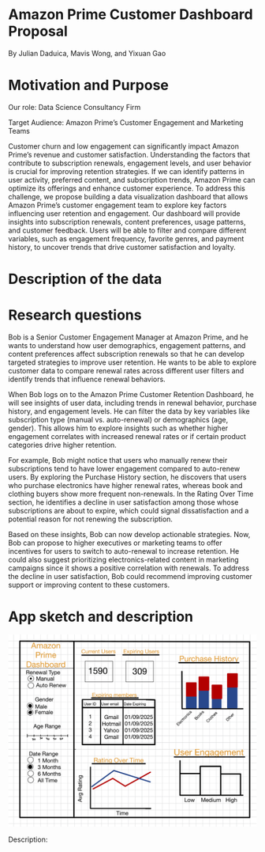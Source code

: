 # Amazon Prime Customer Dashboard Proposal

By Julian Daduica, Mavis Wong, and Yixuan Gao

# Motivation and Purpose

Our role: Data Science Consultancy Firm

Target Audience: Amazon Prime’s Customer Engagement and Marketing Teams

Customer churn and low engagement can significantly impact Amazon Prime’s revenue and customer satisfaction. Understanding the factors that contribute to subscription renewals, engagement levels, and user behavior is crucial for improving retention strategies. If we can identify patterns in user activity, preferred content, and subscription trends, Amazon Prime can optimize its offerings and enhance customer experience. To address this challenge, we propose building a data visualization dashboard that allows Amazon Prime’s customer engagement team to explore key factors influencing user retention and engagement. Our dashboard will provide insights into subscription renewals, content preferences, usage patterns, and customer feedback. Users will be able to filter and compare different variables, such as engagement frequency, favorite genres, and payment history, to uncover trends that drive customer satisfaction and loyalty.

# Description of the data

# Research questions

Bob is a Senior Customer Engagement Manager at Amazon Prime, and he wants to understand how user demographics, engagement patterns, and content preferences affect subscription renewals so that he can develop targeted strategies to improve user retention. He wants to be able to explore customer data to compare renewal rates across different user filters and identify trends that influence renewal behaviors.

When Bob logs on to the Amazon Prime Customer Retention Dashboard, he will see insights of user data, including trends in renewal behavior, purchase history, and engagement levels. He can filter the data by key variables like subscription type (manual vs. auto-renewal) or demographics (age, gender). This allows him to explore insights such as whether higher engagement correlates with increased renewal rates or if certain product categories drive higher retention.

For example, Bob might notice that users who manually renew their subscriptions tend to have lower engagement compared to auto-renew users. By exploring the Purchase History section, he discovers that users who purchase electronics have higher renewal rates, whereas book and clothing buyers show more frequent non-renewals. In the Rating Over Time section, he identifies a decline in user satisfaction among those whose subscriptions are about to expire, which could signal dissatisfaction and a potential reason for not renewing the subscription.

Based on these insights, Bob can now develop actionable strategies. Now, Bob can propose to higher executives or marketing teams to offer incentives for users to switch to auto-renewal to increase retention. He could also suggest prioritizing electronics-related content in marketing campaigns since it shows a positive correlation with renewals. To address the decline in user satisfaction, Bob could recommend improving customer support or improving content to these customers.

# App sketch and description

![Amazon Prime Customer Retention Dashboard Sketch](../img/sketch.png)

Description:
